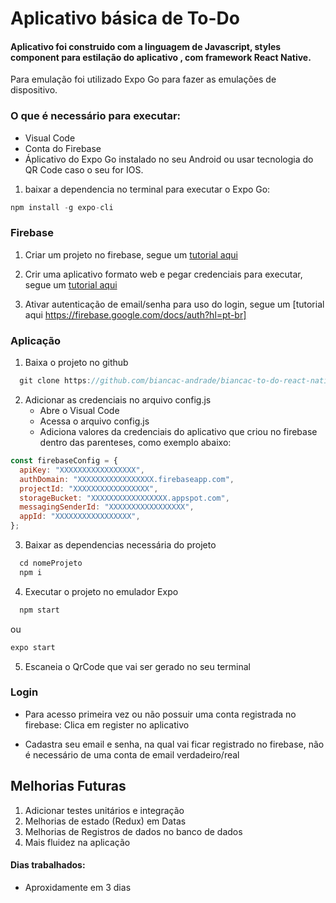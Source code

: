 # Aplicativo básica de To-Do

#### Aplicativo foi construido com a linguagem de Javascript, styles component para estilação do aplicativo , com framework React Native.

Para emulação foi utilizado Expo Go para fazer as emulações de dispositivo.

### O que é necessário para executar:

- Visual Code
- Conta do Firebase
- Áplicativo do Expo Go instalado no seu Android ou usar tecnologia do QR Code caso o seu for IOS.

1. baixar a dependencia no terminal para executar o Expo Go:

```javascript
npm install -g expo-cli
```

### Firebase
1. Criar um projeto no firebase, segue um [tutorial aqui](https://medium.com/@adsonrocha/como-criar-um-projeto-no-firebase-273b984ea1b3)
   
2. Crir uma aplicativo formato web e pegar credenciais para executar, segue um [tutorial aqui](https://medium.com/@adsonrocha/como-criar-um-projeto-no-firebase-273b984ea1b3#:~:text=Acesse%20o%20site%20do%20Firebase,consolee%20poder%C3%A1%20criar%20projetos.) 

3. Ativar autenticação de email/senha para uso do login, segue um [tutorial aqui https://firebase.google.com/docs/auth?hl=pt-br]

### Aplicação

1. Baixa o projeto no github
~~~javascript
  git clone https://github.com/biancac-andrade/biancac-to-do-react-native-expo-firebase.git
~~~

2. Adicionar as credenciais no arquivo config.js
    - Abre o Visual Code
    - Acessa o arquivo config.js
    - Adiciona valores da credenciais do aplicativo que criou no firebase dentro das parenteses, como exemplo abaixo: 
  
~~~javascript
const firebaseConfig = {
  apiKey: "XXXXXXXXXXXXXXXXX",
  authDomain: "XXXXXXXXXXXXXXXXX.firebaseapp.com",
  projectId: "XXXXXXXXXXXXXXXXX",
  storageBucket: "XXXXXXXXXXXXXXXXX.appspot.com",
  messagingSenderId: "XXXXXXXXXXXXXXXXX",
  appId: "XXXXXXXXXXXXXXXXX",
};
~~~
  
3.  Baixar as dependencias necessária do projeto
   
~~~javascript
  cd nomeProjeto
  npm i
~~~

4. Executar o projeto no emulador Expo

~~~javascript
  npm start
~~~

ou

~~~javascript
expo start
~~~

5. Escaneia o QrCode que vai ser gerado no seu terminal

### Login

- Para acesso primeira vez ou não possuir uma conta registrada no firebase:
Clica em register no aplicativo

- Cadastra seu email e senha, na qual vai ficar registrado no firebase, não é necessário de uma conta de email verdadeiro/real


## Melhorias Futuras

1. Adicionar testes unitários e integração
2. Melhorias de estado (Redux) em Datas 
3. Melhorias de Registros de dados no banco de dados
4. Mais fluidez na aplicação


#### Dias trabalhados:
- Aproxidamente em 3 dias